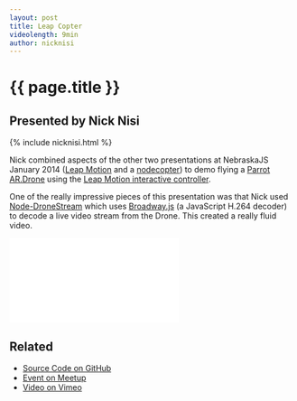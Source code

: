 ```yaml
---
layout: post
title: Leap Copter
videolength: 9min
author: nicknisi
---
```


# {{ page.title }}

## Presented by Nick Nisi

{% include nicknisi.html %}

Nick combined aspects of the other two presentations at NebraskaJS January 2014 ([Leap Motion](/2014/leapmotion/) and a [nodecopter](/2014/hardware-geocities/)) to demo flying a [Parrot AR.Drone](http://ardrone2.parrot.com) using the [Leap Motion interactive controller](https://www.leapmotion.com/).

One of the really impressive pieces of this presentation was that Nick used [Node-DroneStream](https://github.com/bkw/node-dronestream) which uses [Broadway.js](https://github.com/mbebenita/Broadway) (a JavaScript H.264 decoder) to decode a live video stream from the Drone. This created a really fluid video.

<div class="fluid-width-video-wrapper"><iframe src="//player.vimeo.com/video/83939999" frameborder="0" webkitallowfullscreen mozallowfullscreen allowfullscreen></iframe></div>

## Related

* [Source Code on GitHub](https://github.com/nicknisi/leapcopter)
* [Event on Meetup](http://www.meetup.com/nebraskajs/events/140479272/)
* [Video on Vimeo](https://vimeo.com/83939999)